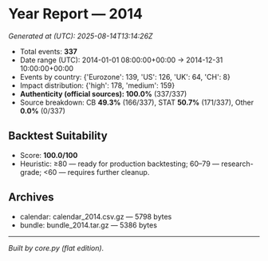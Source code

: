 # Year Report — 2014

_Generated at (UTC): 2025-08-14T13:14:26Z_

- Total events: **337**
- Date range (UTC): 2014-01-01 08:00:00+00:00 → 2014-12-31 10:00:00+00:00
- Events by country: {'Eurozone': 139, 'US': 126, 'UK': 64, 'CH': 8}
- Impact distribution: {'high': 178, 'medium': 159}
- **Authenticity (official sources): 100.0%** (337/337)
- Source breakdown: CB **49.3%** (166/337), STAT **50.7%** (171/337), Other **0.0%** (0/337)

## Backtest Suitability
- Score: **100.0/100**
- Heuristic: ≥80 — ready for production backtesting; 60–79 — research-grade; <60 — requires further cleanup.

## Archives
- calendar: calendar_2014.csv.gz — 5798 bytes
- bundle: bundle_2014.tar.gz — 5386 bytes

---
*Built by core.py (flat edition).*
